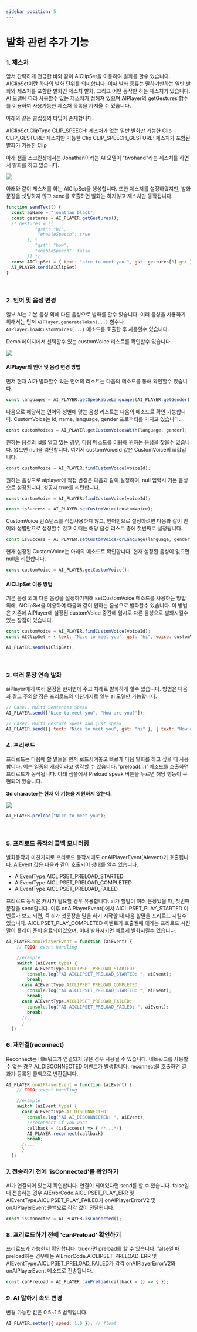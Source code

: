 ```yaml
---
sidebar_position: 5
---
```


# 발화 관련 추가 기능

### 1. 제스처

앞서 간략하게 언급한 바와 같이 AIClipSet을 이용하여 발화를 할수 있습니다. AIClipSet이란 하나의 발화 단위를 의미합니다. 이때 발화 종류는 말하기만하는 일반 발화와 제스처를 포함한 발화인 제스처 발화, 그리고 어떤 동작만 하는 제스처가 있습니다. AI 모델에 따라 사용할수 있는 제스처가 정해져 있으며 AIPlayer의 getGestures 함수를 이용하여 사용가능한 제스처 목록을 가져올 수 있습니다.

아래와 같은 클립셋의 타입이 존재합니다.

AIClipSet.ClipType
CLIP_SPEECH: 제스처가 없는 일반 발화만 가능한 Clip
CLIP_GESTURE: 제스처만 가능한 Clip
CLIP_SPEECH_GESTURE: 제스처가 포함된 발화가 가능한 Clip

아래 샘플 스크린샷에서는 Jonathan이라는 AI 모델이 "twohand"라는 제스처를 하면서 발화를 하고 있습니다.

<img src="/img/aihuman/web/sdk_demo_gesture.png" />

<br/>

아래와 같이 제스처를 하는 AIClipSet을 생성합니다. 또한 제스처를 설정하였지만, 발화 문장을 셋팅하지 않고 send를 호출하면 발화는 하지않고 제스처만 동작됩니다.

```javascript
function sendText() {
  const aiName = "jonathan_black";
  const gestures = AI_PLAYER.getGestures();
  /* gestures = [{
		   "gst": "hi",
		    "enableSpeech": true
        }, {
		   "gst": "bow",
		   "enableSpeech": false
        }] */
  const AIClipSet = { text: "nice to meet you.", gst: gestures[0].gst }; //hi
  AI_PLAYER.send(AIClipSet)
}
```

<br/>


### 2. 언어 및 음성 변경

일부 AI는 기본 음성 외에 다른 음성으로 발화를 할수 있습니다. 여러 음성을 사용하기 위해서는 먼저 `AIPlayer.generateToken(...)` 함수나 `AIPlayer.loadCustomVoices(...)` 메소드를 호출한 후 사용할수 있습니다.

Demo 페이지에서 선택할수 있는 customVoice 리스트를 확인할수 있습니다. 

<img src="/img/aihuman/web/sdk_demo_04.png" />

#### AIPlayer의 언어 및 음성 변경 방법

먼저 현재 AI가 발화할수 있는 언어의 리스트는 다음의 메소드를 통해 확인할수 있습니다.

```javascript
const languages = AI_PLAYER.getSpeakableLanguages(AI_PLAYER.getGender());
```

다음으로 해당하는 언어와 성별에 맞는 음성 리스트는 다음의 메소드로 확인 가능합니다. CustomVoice는 id, name, language, gender 프로퍼티를 가지고 있습니다.

```javascript
const customVoices = AI_PLAYER.getCustomVoicesWith(language, gender);
```

원하는 음성의 id를 알고 있는 경우, 다음 메소드를 이용해 원하는 음성을 찾을수 있습니다. 없으면 null을 리턴합니다. 여기서 customVoiceId 값은 CustomVoice의 id값입니다. 

```javascript
const customVoice = AI_PLAYER.findCustomVoice(voiceId);
```

원하는 음성으로 aiplayer에 직접 변경은 다음과 같이 설정하며, null 입력시 기본 음성으로 설정됩니다. 성공시 true를 리턴합니다.

```javascript
const customVoice = AI_PLAYER.findCustomVoice(voiceId);

const isSuccess = AI_PLAYER.setCustomVoice(customVoice);
```

CustomVoice 인스턴스를 직접사용하지 않고, 언어만으로 설정하려면 다음과 같이 언어와 성별만으로 설정할수 있고 이때는 해당 음성 리스트 중에 첫번째로 설정됩니다.

```javascript
const isSuccess = AI_PLAYER.setCustomVoiceForLanguage(language, gender);
```

현재 설정된 CustomVoice는 아래의 메소드로 확인합니다. 현재 설정된 음성이 없으면 null을 리턴합니다.

```javascript
const customVoice = AI_PLAYER.getCustomVoice();
```

#### AICLipSet 이용 방법

기본 음성 외에 다른 음성을 설정하기위해 setCustomVoice 메소드를 사용하는 방법 외에, AIClipSet을 이용하여 다음과 같이 원하는 음성으로 발화할수 있습니다. 이 방법은 기존에 AIPlayer에 설정된 customVoice 중간에 임시로 다른 음성으로 발화시킬수 있는 장점이 있습니다.

```javascript
const customVoice = AI_PLAYER.findCustomVoice(voiceId);
const AIClipSet = { text: "Nice to meet you", gst: "hi", voice: customVoice };

AI_PLAYER.send(AIClipSet);
``` 

<br/>

### 3. 여러 문장 연속 발화

aiPlayer에게 여러 문장을 한꺼번에 주고 차례로 발화하게 할수 있습니다. 방법은 다음과 같고 주의할 점은 프리로드와 마찬가지로 일부 ai 모델만 가능합니다.

```javascript
// Case1. Multi Sentences Speak
AI_PLAYER.send(["Nice to meet you", "How are you?"]);

// Case2. Multi Gesture Speak and just speak
AI_PLAYER.send([{ text: "Nice to meet you", gst: "hi" }, { text: "How are you?" }]);
```


### 4. 프리로드

프리로드는 다음에 할 말들을 먼저 로드시켜놓고 빠르게 다음 발화를 하고 싶을 때 사용합니다. 이는 일종의 캐싱이라고 생각할 수 있습니다. 'preload(...)' 메소드를 호출하면 프리로드가 동작됩니다. 아래 샘플에서 Preload speak 버튼을 누르면 해당 행동이 구현되어 있습니다.

**3d character는 현재 이 기능을 지원하지 않는다.**

<img src="/img/aihuman/web/sdk_demo_preload.png" />

```javascript
AI_PLAYER.preload("Nice to meet you");
```

<br/>

### 5. 프리로드 동작의 콜백 모니터링

발화동작과 마찬가지로 프리로드 동작시에도 onAIPlayerEvent(AIevent)가 호출됩니다. AIEvent 값은 다음과 같이 호출되어 상태를 알수 있습니다.

- AIEventType.AICLIPSET_PRELOAD_STARTED
- AIEventType.AICLIPSET_PRELOAD_COMPLETED
- AIEventType.AICLIPSET_PRELOAD_FAILED

프리로드 동작은 캐시가 필요할 경우 유용합니다. ai가 할말이 여러 문장있을 때, 첫번째 문장을 send합니다. 이후 onAIPlayerEvent()에서 AICLIPSET_PLAY_STARTED 이벤트가 보고 되면, 즉 ai가 첫문장을 말을 하기 시작할 때 다음 할말을 프리로드 시킬수 있습니다. AICLIPSET_PLAY_COMPLETED 이벤트가 호출될때 대게는 프리로드 시킨 말이 플레이 준비 완료되어있으며, 이때 발화시키면 빠르게 발화시킬수 있습니다.

```javascript
AI_PLAYER.onAIPlayerEvent = function (aiEvent) {
    // TODO: event handling 

    //example
    switch (aiEvent.type) {
      case AIEventType.AICLIPSET_PRELOAD_STARTED:
        console.log("AI AICLIPSET_PRELOAD_STARTED: ", aiEvent);
        break;
      case AIEventType.AICLIPSET_PRELOAD_COMPLETED:
        console.log("AI AICLIPSET_PRELOAD_STARTED: ", aiEvent);
        break;
      case AIEventType.AICLIPSET_PRELOAD_FAILED:
        console.log("AI AICLIPSET_PRELOAD_FAILED: ", aiEvent);
        break;
      //...
      }
  };
```

### 6. 재연결(reconnect)

Reconnect는 네트워크가 연결되지 않은 경우 사용될 수 있습니다. 네트워크를 사용할 수 없는 경우 AI_DISCONNECTED 이벤트가 발생합니다. reconnect을 호출하면 결과가 등록된 콜백으로 반환됩니다.


```javascript
AI_PLAYER.onAIPlayerEvent = function (aiEvent) {
    // TODO: event handling 

    //example
    switch (aiEvent.type) {
      case AIEventType.AI_DISCONNECTED:
        console.log("AI AI_DISCONNECTED: ", aiEvent);
        //reconnect if you want 
        callback = (isSuccess) => { /*...*/} 
        AI_PLAYER.reconnect(callback)
        break;
      //...
      }
  };
```

### 7. 전송하기 전에 'isConnected'를 확인하기

AI가 연결되어 있는지 확인합니다. 연결이 되어있다면 send를 할 수 있습니다. false일 때 전송하는 경우 AIErrorCode.AICLIPSET_PLAY_ERR 및 AIEventType.AICLIPSET_PLAY_FAILED가 onAIPlayerErrorV2 및 onAIPlayerEvent 콜백으로 각각 값이 전달됩니다.


```javascript
const isConnected = AI_PLAYER.isConnected();
```

### 8. 프리로드하기 전에 'canPreload' 확인하기

프리로드가 가능한지 확인합니다. true라면 preload를 할 수 있습니다. false일 때 preload하는 경우에는 AIErrorCode.AICLIPSET_PRELOAD_ERR 및 AIEventType.AICLIPSET_PRELOAD_FAILED가 각각 onAIPlayerErrorV2와 onAIPlayerEvent 메소드로 전송됩니다.


```javascript
const canPreload = AI_PLAYER.canPreload(callback = () => { });
```

### 9. AI 말하기 속도 변경

변경 가능한 값은 0.5~1.5 범위입니다.

```javascript
AI_PLAYER.setter({ speed: 1.0 }); // float
```

<br/>
